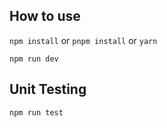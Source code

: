 ## How to use

`npm install` or `pnpm install` or `yarn`

`npm run dev`

## Unit Testing
`npm run test`
